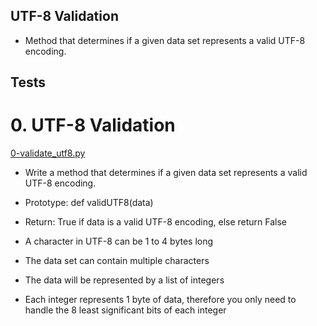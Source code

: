 ## UTF-8 Validation

- Method that determines if a given data set represents a valid UTF-8 encoding.

## Tests

# 0. UTF-8 Validation
[0-validate_utf8.py](0-validate_utf8.py)
- Write a method that determines if a given data set represents a valid UTF-8 encoding.

- Prototype: def validUTF8(data)
- Return: True if data is a valid UTF-8 encoding, else return False
- A character in UTF-8 can be 1 to 4 bytes long
- The data set can contain multiple characters
- The data will be represented by a list of integers
- Each integer represents 1 byte of data, therefore you only need to handle the 8 least significant bits of each integer
